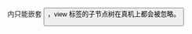 <cover-view/> 内只能嵌套 <cover-view/> <cover-image/> <button/> <navigator/> <ad/>，view 标签的子节点树在真机上都会被忽略。
